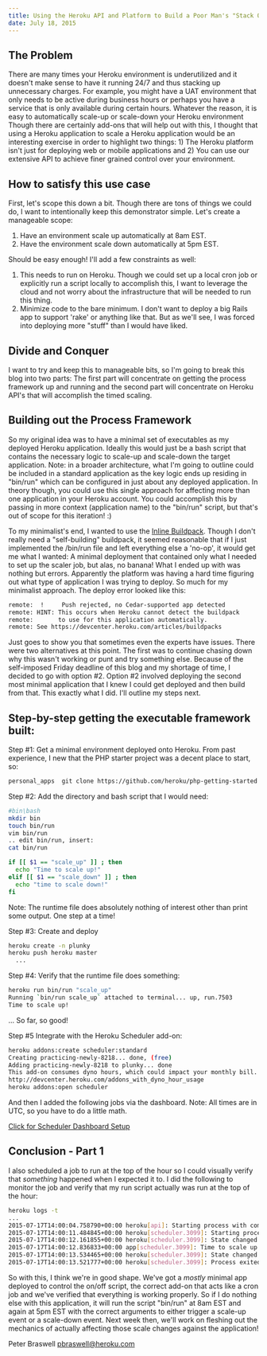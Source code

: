 ```yaml
---
title: Using the Heroku API and Platform to Build a Poor Man's "Stack On/Off Switch" - Part 1
date: July 18, 2015
---
```


## The Problem
There are many times your Heroku environment is underutilized and it doesn't make sense to have it running 24/7 and thus stacking up unnecessary charges.  For example, you might have a UAT environment that only needs to be active during business hours or perhaps you have a service that is only available during certain hours.  Whatever the reason, it is easy to automatically scale-up or scale-down your Heroku environment  Though there are certainly add-ons that will help out with this, I thought that using a Heroku application to scale a Heroku application would be an interesting exercise in order to highlight two things: 1) The Heroku platform isn't just for deploying web or mobile applications and 2) You can use our extensive API to achieve finer grained control over your environment.

## How to satisfy this use case
First, let's scope this down a bit.  Though there are tons of things we could do, I want to intentionally keep this demonstrator simple.  Let's create a manageable scope:

1. Have an environment scale up automatically at 8am EST.
2. Have the environment scale down automatically at 5pm EST.

Should be easy enough! I'll add a few constraints as well:

1. This needs to run on Heroku.  Though we could set up a local cron job or explicitly run a script locally to accomplish this, I want to leverage the cloud and not worry about the infrastructure that will be needed to run this thing.
2. Minimize code to the bare minimum.  I don't want to deploy a big Rails app to support 'rake' or anything like that.  But as we'll see, I was forced into deploying more "stuff" than I would have liked.

## Divide and Conquer
I want to try and keep this to manageable bits, so I'm going to break this blog into two parts: The first part will concentrate on getting the process framework up and running and the second part will concentrate on Heroku API's that will accomplish the timed scaling.

## Building out the Process Framework
So my original idea was to have a minimal set of executables as my deployed Heroku application.  Ideally this would just be a bash script that contains the necessary logic to scale-up and scale-down the target application.  Note: in a broader architecture, what I'm going to outline could be included in a standard application as the key logic ends up residing in "bin/run" which can be configured in just about any deployed application.  In theory though, you could use this single approach for affecting more than one application in your Heroku account.  You could accomplish this by passing in more context (application name) to the "bin/run" script, but that's out of scope for this iteration! :)

To my minimalist's end, I wanted to use the [Inline Buildpack](https://github.com/kr/heroku-buildpack-inline).  Though I don't really need a "self-building" buildpack, it seemed reasonable that if I just implemented the /bin/run file and left everything else a 'no-op', it would get me what I wanted: A minimal deployment that contained only what I needed to set up the scaler job, but alas, no banana!  What I ended up with was nothing but errors.  Apparently the platform was having a hard time figuring out what type of application I was trying to deploy.  So much for my minimalist approach.  The deploy error looked like this:

```bash
remote:  !     Push rejected, no Cedar-supported app detected
remote: HINT: This occurs when Heroku cannot detect the buildpack
remote:       to use for this application automatically.
remote: See https://devcenter.heroku.com/articles/buildpacks
```

Just goes to show you that sometimes even the experts have issues.  There were two alternatives at this point.  The first was to continue chasing down why this wasn't working or punt and try something else.  Because of the self-imposed Friday deadline of this blog and my shortage of time, I decided to go with option #2.  Option #2 involved deploying the second most minimal application that I knew I could get deployed and then build from that.  This exactly what I did.  I'll outline my steps next.

## Step-by-step getting the executable framework built:
Step #1: Get a minimal environment deployed onto Heroku.  From past experience, I new that the PHP starter project was a decent place to start, so:

```bash
personal_apps  git clone https://github.com/heroku/php-getting-started.git
```

Step #2: Add the directory and bash script that I would need:

```bash
#bin\bash
mkdir bin
touch bin/run
vim bin/run
.. edit bin/run, insert:
cat bin/run

if [[ $1 == "scale_up" ]] ; then
  echo "Time to scale up!"
elif [[ $1 == "scale_down" ]] ; then
  echo "time to scale down!"
fi
```
Note: The runtime file does absolutely nothing of interest other than print some output.  One step at a time!

Step #3: Create and deploy

```bash
heroku create -n plunky
heroku push heroku master
  ...
```

Step #4: Verify that the runtime file does something:

```bash
heroku run bin/run "scale_up"
Running `bin/run scale_up` attached to terminal... up, run.7503
Time to scale up!
```

... So far, so good!

Step #5 Integrate with the Heroku Scheduler add-on:

```bash
heroku addons:create scheduler:standard
Creating practicing-newly-8218... done, (free)
Adding practicing-newly-8218 to plunky... done
This add-on consumes dyno hours, which could impact your monthly bill. To learn more:
http://devcenter.heroku.com/addons_with_dyno_hour_usage
heroku addons:open scheduler
```

And then I added the following jobs via the dashboard.  Note: All times are in UTC, so you have to do a little math.

[Click for Scheduler Dashboard Setup](https://www.evernote.com/l/AAPJcG4qbAlHTKB9YzuRCC03Yh7ed2m4Gqg)

## Conclusion - Part 1
I also scheduled a job to run at the top of the hour so I could visually verify that *something* happened when I expected it to.  I did the following to monitor the job and verify that my run script actually was run at the top of the hour:

```bash
heroku logs -t
...
2015-07-17T14:00:04.758790+00:00 heroku[api]: Starting process with command `bin/run "scale_up"` by scheduler@addons.heroku.com
2015-07-17T14:00:11.484845+00:00 heroku[scheduler.3099]: Starting process with command `bin/run "scale_up"`
2015-07-17T14:00:12.161855+00:00 heroku[scheduler.3099]: State changed from starting to up
2015-07-17T14:00:12.836833+00:00 app[scheduler.3099]: Time to scale up!
2015-07-17T14:00:13.534465+00:00 heroku[scheduler.3099]: State changed from up to complete
2015-07-17T14:00:13.521777+00:00 heroku[scheduler.3099]: Process exited with status 0
```

So with this, I think we're in good shape.  We've got a *mostly* minimal app deployed to control the on/off script, the correct add-on that acts like a cron job and we've verified that everything is working properly.  So if I do nothing else with this application, it will run the script "bin/run" at 8am EST and again at 5pm EST with the correct arguments to either trigger a scale-up event or a scale-down event. Next week then, we'll work on fleshing out the mechanics of actually affecting those scale changes against the application!

Peter Braswell
pbraswell@heroku.com